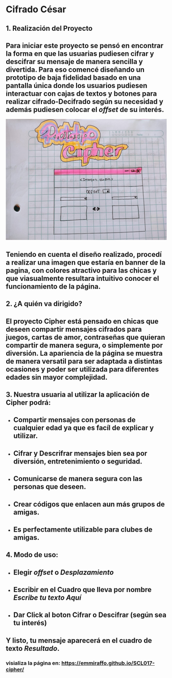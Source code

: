 # Cifrado César

## 1. Realización del Proyecto
## Para iniciar este proyecto se pensó en encontrar la forma en que las usuarias pudiesen cifrar y descifrar su mensaje de manera sencilla y divertida. Para eso comencé diseñando un prototipo de baja fidelidad basado en una pantalla única donde los usuarios pudiesen interactuar con cajas de textos y botones para realizar cifrado-Decifrado según su necesidad y además pudiesen colocar el _offset_ de su interés.

![Baja fidelidad](imagenes/prototipo.jpeg)

## Teniendo en cuenta el diseño realizado, procedí a realizar una imagen que estaría en banner de la pagina, con colores atractivo para las chicas y que viasualmente resultara intuitivo conocer el funcionamiento de la página. 

## 2. ¿A quién va dirigido?
## El proyecto Cipher está pensado en chicas que deseen compartir mensajes cifrados para juegos, cartas de amor, contraseñas que quieran compartir de manera segura, o simplemente por diversión. La apariencia de la página se muestra de manera versatil para ser adaptada a distintas ocasiones y poder ser utilizada para diferentes edades sin mayor complejidad. 

## 3. Nuestra usuaria al utilizar la aplicación de Cipher podrá:
* ## Compartir mensajes con personas de cualquier edad ya que es facíl de explicar y utilizar.
* ## Cifrar y Descrifrar mensajes bien sea por diversión, entretenimiento o seguridad.
* ## Comunicarse de manera segura con las personas que deseen.
* ## Crear códigos que enlacen aun más grupos de amigas.
* ## Es perfectamente utilizable para clubes de amigas. 

## 4. Modo de uso:
* ## Elegir _offset_ o _Desplazamiento_ 
* ## Escribir en el Cuadro que lleva por nombre _Escribe tu texto Aquí_
* ## Dar Click al boton Cifrar o Descifrar (según sea tu interés)
## Y listo, tu mensaje aparecerá en el cuadro de texto _Resultado_.

### visializa la página en: https://emmiraffo.github.io/SCL017-cipher/






